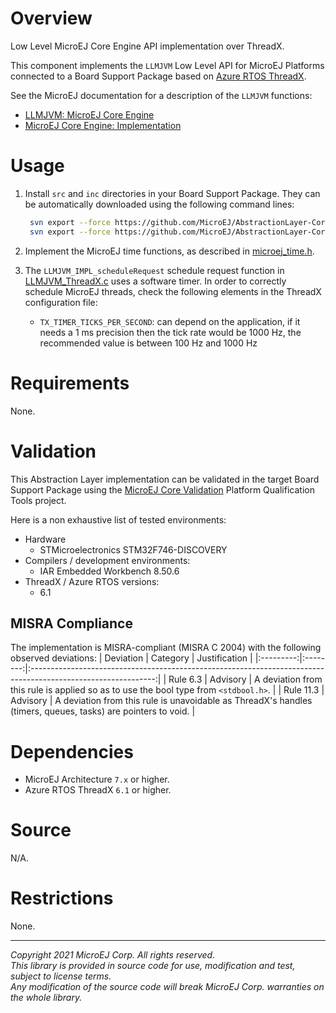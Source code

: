 # Overview

Low Level MicroEJ Core Engine API implementation over ThreadX.

This component implements the `LLMJVM` Low Level API for MicroEJ Platforms connected to a Board Support Package based on [Azure RTOS ThreadX](https://azure.microsoft.com/en-us/services/rtos/).

See the MicroEJ documentation for a description of the `LLMJVM` functions:
- [LLMJVM: MicroEJ Core Engine](https://docs.microej.com/en/latest/PlatformDeveloperGuide/appendix/llapi.html#llmjvm-microej-core-engine)
- [MicroEJ Core Engine: Implementation](https://docs.microej.com/en/latest/PlatformDeveloperGuide/coreEngine.html#implementation)


# Usage

1. Install ``src`` and ``inc`` directories in your Board Support Package. They can be automatically downloaded using the following command lines:
   ```sh
    svn export --force https://github.com/MicroEJ/AbstractionLayer-Core-ThreadX/trunk/inc [path_to_bsp_directory]    
    svn export --force https://github.com/MicroEJ/AbstractionLayer-Core-ThreadX/trunk/src [path_to_bsp_directory]
   ```

2. Implement the MicroEJ time functions, as described in [microej_time.h](./inc/microej_time.h).

3. The `LLMJVM_IMPL_scheduleRequest` schedule request function in [LLMJVM_ThreadX.c](./src/LLMJVM_ThreadX.c) uses a software timer. In order to correctly schedule MicroEJ threads, check the following elements in the ThreadX configuration file:

   - `TX_TIMER_TICKS_PER_SECOND`: can depend on the application, if it needs a 1 ms precision then the tick rate would be 1000 Hz, the recommended value is between 100 Hz and 1000 Hz

# Requirements

None.

# Validation

This Abstraction Layer implementation can be validated in the target Board Support Package using the [MicroEJ Core Validation](https://github.com/MicroEJ/PlatformQualificationTools/tree/master/tests/core/java/microej-core-validation) Platform Qualification Tools project.

Here is a non exhaustive list of tested environments:
- Hardware
  - STMicroelectronics STM32F746-DISCOVERY
- Compilers / development environments:
  - IAR Embedded Workbench 8.50.6
- ThreadX / Azure RTOS versions:
  - 6.1

## MISRA Compliance

The implementation is MISRA-compliant (MISRA C 2004) with the following observed deviations:
| Deviation | Category |                                                 Justification                                                 |
|:---------:|:--------:|:-------------------------------------------------------------------------------------------------------------:|
| Rule 6.3  | Advisory |             A deviation from this rule is applied so as to use the bool type from `<stdbool.h>`.              |
| Rule 11.3 | Advisory | A deviation from this rule is unavoidable as ThreadX's handles (timers, queues, tasks) are pointers to void. | 
  

# Dependencies

- MicroEJ Architecture ``7.x`` or higher.
- Azure RTOS ThreadX ``6.1`` or higher.


# Source

N/A.

# Restrictions

None.

---

_Copyright 2021 MicroEJ Corp. All rights reserved._  
_This library is provided in source code for use, modification and test, subject to license terms._    
_Any modification of the source code will break MicroEJ Corp. warranties on the whole library._ 
